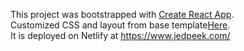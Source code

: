 This project was bootstrapped with [Create React App](https://github.com/facebookincubator/create-react-app).
<br>
Customized CSS and layout from base template[Here](https://www.styleshout.com/free-templates/ceevee/).
<br>
It is deployed on Netlify at https://www.jedpeek.com/
